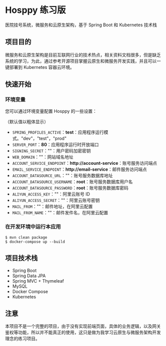 # Hosppy 练习版

医院挂号系统，微服务和云原生架构，基于 Spring Boot 和 Kubernetes 技术栈

## 项目目的

微服务和云原生架构是目前互联网行业的技术热点，相关资料文档很多，但是缺乏系统的学习，为此，通过参考开源项目掌握云原生和微服务开发实践，并且可以一键部署到 Kubernetes 容器云环境。

## 快速开始

### 环境变量

您可以通过环境变量配置 Hosppy 的一些设置：

（默认值以粗体显示）

- `SPRING_PROFILES_ACTIVE`：**test**：应用程序运行模式。"dev"，"test"，"prod"
- `SERVER_PORT`：**80**：应用程序运行时开放端口
- `SIGNING_SECRET`："<empty>"：用户密码加密密钥
- `WEB_DOMAIN`："<empty>"：网站域名地址
- `ACCOUNT_SERVICE_ENDPOINT`：**http://account-service**：账号服务访问端点
- `EMAIL_SERVICE_ENDPOINT`：**http://email-service**：邮件服务访问端点
- `ACCOUNT_DATASOURCE_URL`："<empty>"：账号服务数据库地址
- `ACCOUNT_DATASOURCE_USERNAME`：**root**：账号服务数据库用户名
- `ACCOUNT_DATASOURCE_PASSWORD`：**root**：账号服务数据库密码
- `ALIYUN_ACCESS_KEY`："<empty>"：阿里云账号 ID
- `ALIYUN_ACCESS_SECRET`："<empty>"：阿里云账号密钥
- `MAIL_FROM`："<empty>"：邮件地址，在阿里云配置
- `MAIL_FROM_NAME`："<empty>"：邮件发件名，在阿里云配置

### 在开发环境中运行本应用

```shell
$ mvn clean package
$ docker-compose up --build
```

## 项目技术栈

- Spring Boot
- Spring Data JPA
- Spring MVC + Thymeleaf
- MySQL
- Docker Compose
- Kubernetes

## 注意

本项目不是一个完整的项目，由于没有实现前端页面，具体的业务逻辑，以及网关鉴权等功能，所以并不能真正的使用，这只是做为我学习云原生与微服务架构开发理念的练习项目。
